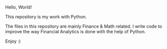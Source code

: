 Hello, World!

This repository is my work with Python.

The files in this repository are mainly Finance & Math related.
I write code to improve the way Financial Analytics is done with the help of Python. 

Enjoy :)
